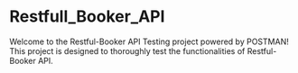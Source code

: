 # Restfull_Booker_API
Welcome to the Restful-Booker API Testing project powered by POSTMAN! This project is designed to thoroughly test the functionalities of Restful-Booker API.

